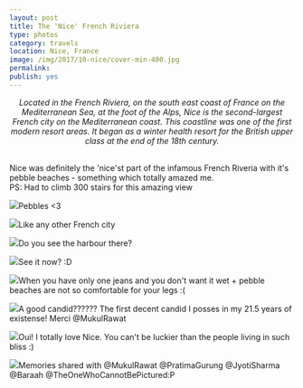 ```yaml
---
layout: post
title: The 'Nice' French Riviera
type: photos
category: travels
location: Nice, France
image: /img/2017/10-nice/cover-min-400.jpg
permalink: 
publish: yes
---
```


<center><i>
Located in the French Riviera, on the south east coast of France on the Mediterranean Sea, at the foot of the Alps, Nice is the second-largest French city on the Mediterranean coast. This coastline was one of the first modern resort areas. It began as a winter health resort for the British upper class at the end of the 18th century.
</i></center>
<br>
<p class="center"><img src="{{site.baseurl}}/img/2017/10-nice/cover-min.jpg" alt="">Nice was definitely the 'nice'st part of the infamous French Riveria with it's pebble beaches - something which totally amazed me. <br>PS: Had to climb 300 stairs for this amazing view</p>

<p class="center"><img src="{{site.baseurl}}/img/2017/10-nice/1-min.jpg">Pebbles <3</p>

<p class="center"><img src="{{site.baseurl}}/img/2017/10-nice/2-min.jpg">Like any other French city</p>

<p class="center"><img src="{{site.baseurl}}/img/2017/10-nice/3.0-min.jpg">Do you see the harbour there?</p>

<p class="center"><img src="{{site.baseurl}}/img/2017/10-nice/3-min.jpg">See it now? :D</p>

<p class="center"><img src="{{site.baseurl}}/img/2017/10-nice/4-min.jpg">When you have only one jeans and you don't want it wet + pebble beaches are not so comfortable for your legs :(</p>

<p class="center"><img src="{{site.baseurl}}/img/2017/10-nice/5-min.jpg" class="potrait-image">A good candid?????? The first decent candid I posses in my 21.5 years of existense! Merci @MukulRawat</p>

<p class="center"><img src="{{site.baseurl}}/img/2017/10-nice/7-min.jpg">Oui! I totally love Nice. You can't be luckier than the people living in such bliss :)</p>

<p class="center"><img src="{{site.baseurl}}/img/2017/10-nice/8-min.jpg">Memories shared with @MukulRawat @PratimaGurung @JyotiSharma @Baraah @TheOneWhoCannotBePictured:P</p>